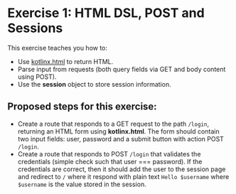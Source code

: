 # Exercise 1: HTML DSL, POST and Sessions

This exercise teaches you how to:


* Use [kotlinx.html](https://github.com/Kotlin/kotlinx.html) to return HTML.
* Parse input from requests (both query fields via GET and body content using POST).
* Use the **session** object to store session information.

## Proposed steps for this exercise:

* Create a route that responds to a GET request to the path `/login`, returning an HTML form using **kotlinx.html**. The form should contain two input fields: user, password and a submit button with action POST `/login`.
* Create a route that responds to POST `/login` that validates the credentials (simple check such that user === password). If the credentials are correct, then it should add the user to the session page and redirect to `/` where it respond with plain text `Hello $username` where `$username` is the value stored in the session.
